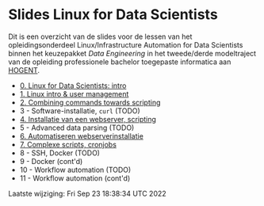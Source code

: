 # Slides Linux for Data Scientists

Dit is een overzicht van de slides voor de lessen van het opleidingsonderdeel Linux/Infrastructure Automation for Data Scientists binnen het keuzepakket *Data Engineering* in het tweede/derde modeltraject van de opleiding professionele bachelor toegepaste informatica aan [HOGENT](https://www.hogent.be/).

- [0. Linux for Data Scientists: intro](00-linux-ds-intro.html)
- [1. Linux intro &amp; user management](01-user-mgmt.html)
- [2. Combining commands towards scripting](02-towards-scripting.html)
- 3 - Software-installatie, `curl` (TODO)
- [4. Installatie van een webserver, scripting](04-installatie-webserver.html)
- 5 - Advanced data parsing (TODO)
- [6. Automatiseren webserverinstallatie](06-automatiseren.html)
- [7. Complexe scripts, cronjobs](07-scripting-cronjobs.html)
- 8 - SSH, Docker (TODO)
- 9 - Docker (cont'd)
- 10 - Workflow automation (TODO)
- 11 - Workflow automation (cont'd)

Laatste wijziging: Fri Sep 23 18:38:34 UTC 2022